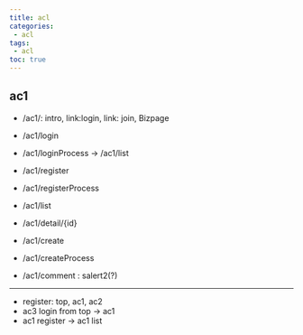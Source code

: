 ```yaml
---
title: acl
categories: 
 - acl
tags: 
 - acl
toc: true
---
```


## ac1
- /ac1/:   intro, link:login, link: join, Bizpage
  
- /ac1/login
- /ac1/loginProcess -> /ac1/list
- /ac1/register
- /ac1/registerProcess
- /ac1/list
- /ac1/detail/{id}
- /ac1/create
- /ac1/createProcess
- /ac1/comment   : salert2(?)

---

- register: top, ac1, ac2
- ac3 login from top -> ac1
- ac1 register -> ac1 list

